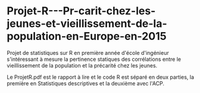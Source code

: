 # Projet-R---Pr-carit-chez-les-jeunes-et-vieillissement-de-la-population-en-Europe-en-2015

Projet de statistiques sur R en première année d'école d'ingénieur s'intéressant à mesure la pertinence statiques des corrélations entre le vieillissement de la population et la précarité chez les jeunes.

Le ProjetR.pdf est le rapport à lire et le code R est séparé en deux parties, la première en Statistiques descriptives et la deuxième avec l'ACP.
